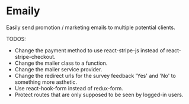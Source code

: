 # Emaily
Easily send promotion / marketing emails to multiple potential clients.

TODOS:

* Change the payment method to use react-stripe-js instead of react-stripe-checkout.
* Change the mailer class to a function.
* Change the mailer service provider.
* Change the redirect urls for the survey feedback 'Yes' and 'No' to something more asthetic.
* Use react-hook-form instead of redux-form.
* Protect routes that are only supposed to be seen by logged-in users.